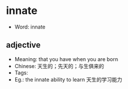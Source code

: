 # innate

- Word: innate

## adjective

- Meaning: that you have when you are born
- Chinese: 天生的；先天的；与生俱来的
- Tags: 
- Eg.: the innate ability to learn 天生的学习能力

